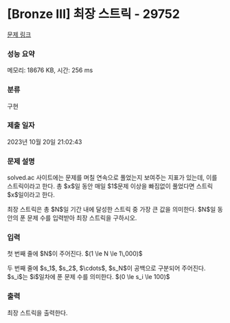# [Bronze III] 최장 스트릭 - 29752 

[문제 링크](https://www.acmicpc.net/problem/29752) 

### 성능 요약

메모리: 18676 KB, 시간: 256 ms

### 분류

구현

### 제출 일자

2023년 10월 20일 21:02:43

### 문제 설명

<p>solved.ac 사이트에는 문제를 며칠 연속으로 풀었는지 보여주는 지표가 있는데, 이를 스트릭이라고 한다. 총 $x$일 동안 매일 $1$문제 이상을 빠짐없이 풀었다면 스트릭 $x$일이라고 한다.</p>

<p>최장 스트릭은 총 $N$일 기간 내에 달성한 스트릭 중 가장 큰 값을 의미한다. $N$일 동안의 푼 문제 수를 입력받아 최장 스트릭을 구하시오.</p>

### 입력 

 <p>첫 번째 줄에 $N$이 주어진다. $(1 \le N \le 1\,000)$</p>

<p>두 번째 줄에 $s_1$, $s_2$, $\cdots$, $s_N$이 공백으로 구분되어 주어진다. $s_i$는 $i$일차에 푼 문제 수를 의미한다. $(0 \le s_i \le 100)$</p>

### 출력 

 <p>최장 스트릭을 출력한다.</p>

